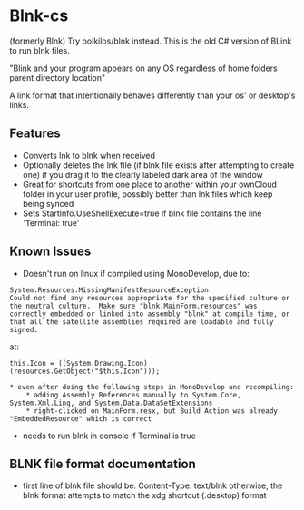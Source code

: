 # Blnk-cs
(formerly Blnk)
Try poikilos/blnk instead. This is the old C# version of BLink to run blnk files.

"Blink and your program appears on any OS regardless of home folders parent directory location"

A link format that intentionally behaves differently than your os' or desktop's links.

## Features
* Converts lnk to blnk when received
* Optionally deletes the lnk file (if blnk file exists after attempting to create one) if you drag it to the clearly labeled dark area of the window
* Great for shortcuts from one place to another within your ownCloud folder in your user profile, possibly better than lnk files which keep being synced
* Sets StartInfo.UseShellExecute=true if blnk file contains the line 'Terminal: true'

## Known Issues
* Doesn't run on linux if compiled using MonoDevelop, due to:
```
System.Resources.MissingManifestResourceException
Could not find any resources appropriate for the specified culture or the neutral culture.  Make sure "blnk.MainForm.resources" was correctly embedded or linked into assembly "blnk" at compile time, or that all the satellite assemblies required are loadable and fully signed.
```
at:
```
this.Icon = ((System.Drawing.Icon)(resources.GetObject("$this.Icon")));
```
	* even after doing the following steps in MonoDevelop and recompiling:
		* adding Assembly References manually to System.Core, System.Xml.Linq, and System.Data.DataSetExtensions
		* right-clicked on MainForm.resx, but Build Action was already "EmbeddedResource" which is correct
* needs to run blnk in console if Terminal is true

## BLNK file format documentation
* first line of blnk file should be:
Content-Type: text/blnk
otherwise, the blnk format attempts to match the xdg shortcut (.desktop) format
